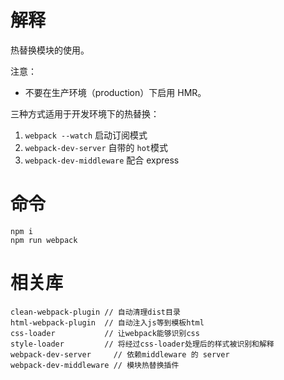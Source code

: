 # 解释
热替换模块的使用。

注意：
* 不要在生产环境（production）下启用 HMR。

三种方式适用于开发环境下的热替换：
1. `webpack --watch` 启动订阅模式
2. `webpack-dev-server` 自带的 `hot`模式
3. `webpack-dev-middleware` 配合 express


# 命令
```
npm i
npm run webpack
```

# 相关库
```
clean-webpack-plugin // 自动清理dist目录
html-webpack-plugin  // 自动注入js等到模板html
css-loader           // 让webpack能够识别css
style-loader         // 将经过css-loader处理后的样式被识别和解释
webpack-dev-server     // 依赖middleware 的 server
webpack-dev-middleware // 模块热替换插件
```